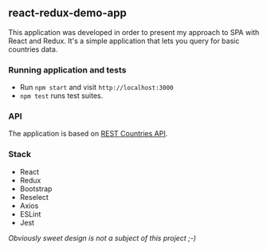 ## react-redux-demo-app

This application was developed in order to present my approach to SPA with React and Redux.
It's a simple application that lets you query for basic countries data.

### Running application and tests
* Run `npm start` and visit `http://localhost:3000`
* `npm test` runs test suites.

### API
The application is based on [REST Countries API](https://restcountries.eu).

### Stack
* React
* Redux
* Bootstrap
* Reselect
* Axios
* ESLint
* Jest

*Obviously sweet design is not a subject of this project ;-)*
